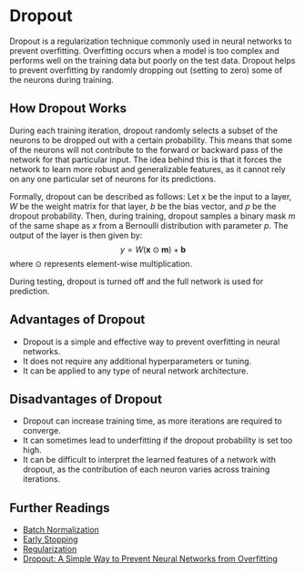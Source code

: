 # Dropout

Dropout is a regularization technique commonly used in neural networks to prevent overfitting. Overfitting occurs when a model is too complex and performs well on the training data but poorly on the test data. Dropout helps to prevent overfitting by randomly dropping out (setting to zero) some of the neurons during training.

## How Dropout Works

During each training iteration, dropout randomly selects a subset of the neurons to be dropped out with a certain probability. This means that some of the neurons will not contribute to the forward or backward pass of the network for that particular input. The idea behind this is that it forces the network to learn more robust and generalizable features, as it cannot rely on any one particular set of neurons for its predictions.

Formally, dropout can be described as follows:
Let $x$ be the input to a layer, $W$ be the weight matrix for that layer, $b$ be the bias vector, and $p$ be the dropout probability. Then, during training, dropout samples a binary mask $m$ of the same shape as $x$ from a Bernoulli distribution with parameter $p$. The output of the layer is then given by:
$$y = W(\textbf{x} \odot \textbf{m}) + \textbf{b}$$
where $\odot$ represents element-wise multiplication.

During testing, dropout is turned off and the full network is used for prediction.

## Advantages of Dropout

- Dropout is a simple and effective way to prevent overfitting in neural networks.
- It does not require any additional hyperparameters or tuning.
- It can be applied to any type of neural network architecture.

## Disadvantages of Dropout

- Dropout can increase training time, as more iterations are required to converge.
- It can sometimes lead to underfitting if the dropout probability is set too high.
- It can be difficult to interpret the learned features of a network with dropout, as the contribution of each neuron varies across training iterations.

## Further Readings

- [Batch Normalization](batch_normalization)
- [Early Stopping](early_stopping)
- [Regularization](regularization)
- [Dropout: A Simple Way to Prevent Neural Networks from Overfitting](https://www.cs.toronto.edu/~hinton/absps/JMLRdropout.pdf)
